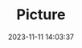 ---
weight: 1
images:
- /images/edited/197.jpeg
title: Picture
date: 2023-11-11 14:03:37
tags:
- luminar
- work
---